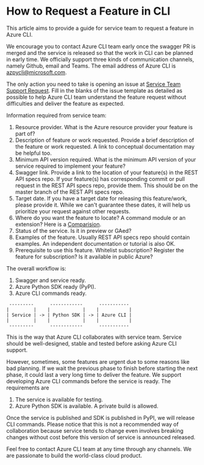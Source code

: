 How to Request a Feature in CLI
======

This article aims to provide a guide for service team to request a feature in Azure CLI.

We encourage you to contact Azure CLI team early once the swagger PR is merged and the service is released so that the work in CLI can be planned in early time. We officially support three kinds of communication channels, namely Github, email and Teams. The email address of Azure CLI is azpycli@microsoft.com.

The only action you need to take is opening an issue at [Service Team Support Request](https://github.com/Azure/azure-cli/issues/new?assignees=&labels=&template=Service_team_request.md&title=). Fill in the blanks of the issue template as detailed as possible to help Azure CLI team understand the feature request without difficulties and deliver the feature as expected.

Information required from service team:

1. Resource provider. What is the Azure resource provider your feature is part of?
2. Description of feature or work requested. Provide a brief description of the feature or work requested. A link to conceptual documentation may be helpful too.
3. Minimum API version required. What is the minimum API version of your service required to implement your feature?
4. Swagger link. Provide a link to the location of your feature(s) in the REST API specs repo. If your feature(s) has corresponding commit or pull request in the REST API specs repo, provide them. This should be on the master branch of the REST API specs repo.
5. Target date. If you have a target date for releasing this feature/work, please provide it. While we can't guarantee these dates, it will help us prioritize your request against other requests.
6. Where do you want the feature to locate? A command module or an extension? Here is a [Comparision](https://github.com/Azure/azure-cli/blob/dev/doc/onboarding_guide.md#extension-vs-module).
7. Status of the service. Is it in preview or GAed?
8. Examples of the feature. Usually REST API specs repo should contain examples. An independent documentation or tutorial is also OK.  
9. Prerequisite to use this feature. Whitelist subscription? Register the feature for subscription? Is it available in public Azure?

The overall workflow is:
1. Swagger and service ready.
2. Azure Python SDK ready (PyPI).
3. Azure CLI commands ready.

```
 ---------      ------------      -----------
|         |    |            |    |           |
| Service | -> | Python SDK | -> | Azure CLI |
|         |    |            |    |           |
 ---------      ------------      -----------
```

This is the way that Azure CLI collaborates with service team. Service should be well-designed, stable and tested before asking Azure CLI support.

However, sometimes, some features are urgent due to some reasons like bad planning. If we wait the previous phase to finish before starting the next phase, it could last a very long time to deliver the feature. We support developing Azure CLI commands before the service is ready. The requirements are 
1. The service is available for testing.
2. Azure Python SDK is available. A private build is allowed.

Once the service is published and SDK is published in PyPI, we will release CLI commands. Please notice that this is not a recommended way of collaboration because service tends to change even involves breaking changes without cost before this version of service is announced released.

Feel free to contact Azure CLI team at any time through any channels. We are passionate to build the world-class cloud product.
